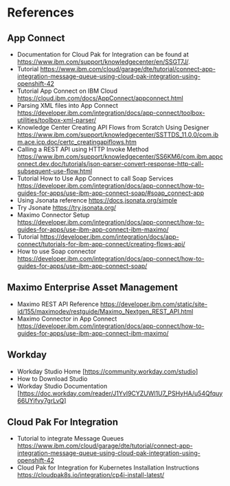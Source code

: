 # References

## App Connect
- Documentation for Cloud Pak for Integration can be found at https://www.ibm.com/support/knowledgecenter/en/SSGT7J/.
- Tutorial https://www.ibm.com/cloud/garage/dte/tutorial/connect-app-integration-message-queue-using-cloud-pak-integration-using-openshift-42
- Tutorial App Connect on IBM Cloud https://cloud.ibm.com/docs/AppConnect/appconnect.html
- Parsing XML files into App Connect https://developer.ibm.com/integration/docs/app-connect/toolbox-utilities/toolbox-xml-parser/
- Knowledge Center Creating API Flows from Scratch Using Designer https://www.ibm.com/support/knowledgecenter/SSTTDS_11.0.0/com.ibm.ace.icp.doc/certc_creatingapiflows.htm
- Calling a REST API using HTTP Invoke Method https://www.ibm.com/support/knowledgecenter/SS6KM6/com.ibm.appconnect.dev.doc/tutorials/json-parser-convert-response-http-call-subsequent-use-flow.html
- Tutorial How to Use App Connect to call Soap Services https://developer.ibm.com/integration/docs/app-connect/how-to-guides-for-apps/use-ibm-app-connect-soap/#soap_connect-app
- Using Jsonata reference https://docs.jsonata.org/simple 
- Try Jsonate https://try.jsonata.org/
- Maximo Connector Setup https://developer.ibm.com/integration/docs/app-connect/how-to-guides-for-apps/use-ibm-app-connect-ibm-maximo/
- Tutorial https://developer.ibm.com/integration/docs/app-connect/tutorials-for-ibm-app-connect/creating-flows-api/
- How to use Soap connector https://developer.ibm.com/integration/docs/app-connect/how-to-guides-for-apps/use-ibm-app-connect-soap/

##  Maximo Enterprise Asset Management
- Maximo REST API Reference https://developer.ibm.com/static/site-id/155/maximodev/restguide/Maximo_Nextgen_REST_API.html
- Maximo Connector in App Connect https://developer.ibm.com/integration/docs/app-connect/how-to-guides-for-apps/use-ibm-app-connect-ibm-maximo/

##  Workday
- Workday Studio Home [https://community.workday.com/studio]
- How to Download Studio 
- Workday Studio Documentation [https://doc.workday.com/reader/J1YvI9CYZUWl1U7_PSHyHA/u54Qfquy66UYjfvy7grLvQ]

## Cloud Pak For Integration
- Tutorial to integrate Message Queues https://www.ibm.com/cloud/garage/dte/tutorial/connect-app-integration-message-queue-using-cloud-pak-integration-using-openshift-42
- Cloud Pak for Integration for Kubernetes Installation Instructions https://cloudpak8s.io/integration/cp4i-install-latest/

